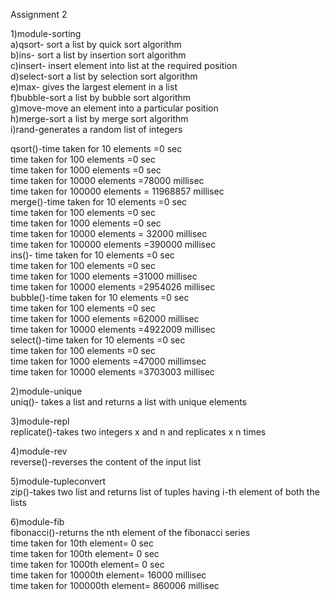 Assignment 2
<br>

1)module-sorting<br>
 a)qsort- sort a list by quick sort algorithm<br>
 b)ins- sort a list by insertion sort algorithm<br>
 c)insert- insert element into list at the required position<br>
 d)select-sort a list by selection sort algorithm<br>
 e)max- gives the largest element in a list<br>
 f)bubble-sort a list by bubble sort algorithm<br>
 g)move-move an element into a particular position<br>
 h)merge-sort a list by merge sort algorithm<br>
 i)rand-generates a random list of integers<br>

  qsort()-time taken for 10 elements =0 sec<br>
         time taken for 100 elements =0 sec<br>
         time taken for 1000 elements =0 sec<br>
         time taken for 10000 elements =78000 millisec<br>
         time taken for 100000 elements = 11968857 millisec<br>
  merge()-time taken for 10 elements =0 sec<br>
         time taken for 100 elements =0 sec<br>
         time taken for 1000 elements =0 sec<br>
         time taken for 10000 elements = 32000 millisec<br>
         time taken for 100000 elements =390000 millisec<br>
  ins()- time taken for 10 elements =0 sec<br>
         time taken for 100 elements =0 sec<br>
         time taken for 1000 elements =31000 millisec<br>
         time taken for 10000 elements =2954026 millisec<br>
  bubble()-time taken for 10 elements =0 sec<br>
         time taken for 100 elements =0 sec<br>
         time taken for 1000 elements =62000 millisec<br>
         time taken for 10000 elements =4922009 millisec<br>
  select()-time taken for 10 elements =0 sec<br>
         time taken for 100 elements =0 sec<br>
         time taken for 1000 elements =47000 millimsec<br>
         time taken for 10000 elements =3703003 millisec<br>

2)module-unique<br>
    uniq()- takes a list and returns a list with unique elements<br>

3)module-repl<br>
    replicate()-takes two integers x and n and replicates x n times<br>

4)module-rev<br>
    reverse()-reverses the content of the input list<br>

5)module-tupleconvert<br>
    zip()-takes two list and returns list of tuples having i-th element 
          of both the lists<br>

6)module-fib<br>
    fibonacci()-returns the nth element of the fibonacci series<br>
    time taken for 10th element= 0 sec<br>
    time taken for 100th element= 0 sec<br>
    time taken for 1000th element= 0 sec<br>
    time taken for 10000th element= 16000 millisec<br>
    time taken for 100000th element= 860006 millisec  <br>  
